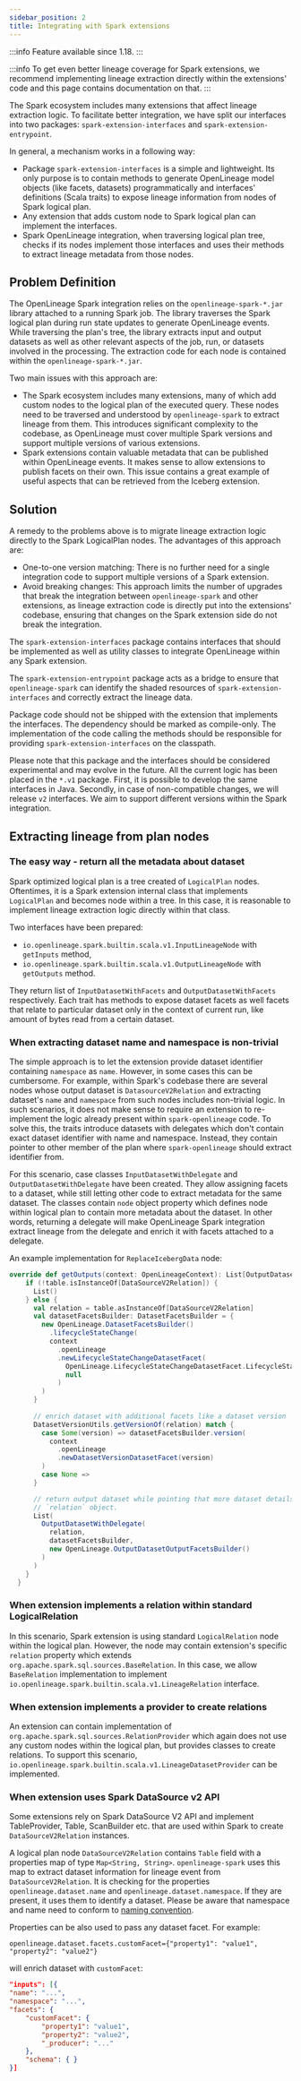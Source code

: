 ```yaml
---
sidebar_position: 2
title: Integrating with Spark extensions
---
```


:::info
Feature available since 1.18.
:::

:::info
To get even better lineage coverage for Spark extensions, we recommend implementing lineage extraction
directly within the extensions' code and this page contains documentation on that.
:::

The Spark ecosystem includes many extensions that affect lineage extraction logic. To facilitate better integration, we
have split our interfaces into two packages: `spark-extension-interfaces` and `spark-extension-entrypoint`.

In general, a mechanism works in a following way:
* Package `spark-extension-interfaces` is a simple and lightweight.
  Its only purpose is to contain methods to generate OpenLineage model objects (like facets, datasets) programmatically
  and interfaces' definitions (Scala traits) to expose lineage information from nodes of Spark logical plan.
* Any extension that adds custom node to Spark logical plan can implement the interfaces.
* Spark OpenLineage integration, when traversing logical plan tree, checks if its nodes implement
  those interfaces and uses their methods to extract lineage metadata from those nodes.

## Problem Definition

The OpenLineage Spark integration relies on the `openlineage-spark-*.jar` library attached to a running Spark job. The
library traverses the Spark logical plan during run state updates to generate OpenLineage events. While traversing the
plan's tree, the library extracts input and output datasets as well as other relevant aspects of the job, run, or
datasets involved in the processing. The extraction code for each node is contained within the `openlineage-spark-*.jar`.

Two main issues with this approach are:

* The Spark ecosystem includes many extensions, many of which add custom nodes to the logical plan of the executed
  query. These nodes need to be traversed and understood by `openlineage-spark` to extract lineage from them. This
  introduces significant complexity to the codebase, as OpenLineage must cover multiple Spark versions and support
  multiple versions of various extensions.
* Spark extensions contain valuable metadata that can be published within OpenLineage events. It makes sense to allow
  extensions to publish facets on their own. This issue contains a great example of useful aspects that can be retrieved
  from the Iceberg extension.

## Solution

A remedy to the problems above is to migrate lineage extraction logic directly to the Spark LogicalPlan nodes. The
advantages of this approach are:

* One-to-one version matching: There is no further need for a single integration code to support multiple versions of a
  Spark extension.
* Avoid breaking changes: This approach limits the number of upgrades that break the integration between
  `openlineage-spark` and other extensions, as lineage extraction code is directly put into the extensions' codebase,
  ensuring that changes on the Spark extension side do not break the integration.

The `spark-extension-interfaces` package contains interfaces that should be implemented as well as utility classes to integrate OpenLineage within any Spark extension.

The `spark-extension-entrypoint` package acts as a bridge to ensure that `openlineage-spark` can identify the shaded
resources of `spark-extension-interfaces` and correctly extract the lineage data.

Package code should not be shipped with the extension that implements the interfaces. The dependency should be marked as
compile-only. The implementation of the code calling the methods should be responsible for providing
`spark-extension-interfaces` on the classpath.

Please note that this package and the interfaces should be considered experimental and may evolve in the future. All the
current logic has been placed in the `*.v1` package. First, it is possible to develop the same interfaces in Java.
Secondly, in case of non-compatible changes, we will release `v2` interfaces. We aim to support different versions
within the Spark integration.

## Extracting lineage from plan nodes

### The easy way - return all the metadata about dataset

Spark optimized logical plan is a tree created of `LogicalPlan` nodes. Oftentimes, it is a Spark extension
internal class that implements `LogicalPlan` and becomes node within a tree. In this case, it is
reasonable to implement lineage extraction logic directly within that class.

Two interfaces have been prepared:
* `io.openlineage.spark.builtin.scala.v1.InputLineageNode` with `getInputs` method,
* `io.openlineage.spark.builtin.scala.v1.OutputLineageNode` with `getOutputs` method.

They return list of `InputDatasetWithFacets` and `OutputDatasetWithFacets` respectively. Each trait has methods
to expose dataset facets as well facets that relate to particular dataset only in the context of
current run, like amount of bytes read from a certain dataset.

### When extracting dataset name and namespace is non-trivial

The simple approach is to let the extension provide dataset identifier containing `namespace` as `name`.
However, in some cases this can be cumbersome.
For example, within Spark's codebase there are several nodes whose output dataset is
`DatasourceV2Relation` and extracting dataset's `name` and `namespace` from such nodes includes
non-trivial logic. In such scenarios, it does not make sense to require an extension to re-implement
the logic already present within `spark-openlineage` code. To solve this, the traits introduce datasets
with delegates which don't contain exact dataset identifier with name and namespace. Instead, they contain
pointer to other member of the plan where `spark-openlineage` should extract identifier from.

For this scenario, case classes `InputDatasetWithDelegate` and
`OutputDatasetWithDelegate` have been created. They allow assigning facets to a dataset, while
still letting other code to extract metadata for the same dataset. The classes contain `node` object
property which defines node within logical plan to contain more metadata about the dataset.
In other words, returning a delegate will make OpenLineage Spark integration extract lineage from
the delegate and enrich it with facets attached to a delegate.

An example implementation for `ReplaceIcebergData` node:

```scala
override def getOutputs(context: OpenLineageContext): List[OutputDatasetWithFacets] = {
    if (!table.isInstanceOf[DataSourceV2Relation]) {
      List()
    } else {
      val relation = table.asInstanceOf[DataSourceV2Relation]
      val datasetFacetsBuilder: DatasetFacetsBuilder = {
        new OpenLineage.DatasetFacetsBuilder()
          .lifecycleStateChange(
          context
            .openLineage
            .newLifecycleStateChangeDatasetFacet(
              OpenLineage.LifecycleStateChangeDatasetFacet.LifecycleStateChange.OVERWRITE,
              null
            )
        )
      }
      
      // enrich dataset with additional facets like a dataset version
      DatasetVersionUtils.getVersionOf(relation) match {
        case Some(version) => datasetFacetsBuilder.version(
          context
            .openLineage
            .newDatasetVersionDatasetFacet(version)
        )
        case None =>
      }

      // return output dataset while pointing that more dataset details shall be extracted from
      // `relation` object.
      List(
        OutputDatasetWithDelegate(
          relation,
          datasetFacetsBuilder,
          new OpenLineage.OutputDatasetOutputFacetsBuilder()
        )
      )
    }
  }
```

### When extension implements a relation within standard LogicalRelation

In this scenario, Spark extension is using standard `LogicalRelation` node within the logical plan.
However, the node may contain extension's specific `relation` property which extends
`org.apache.spark.sql.sources.BaseRelation`. In this case, we allow `BaseRelation` implementation
to implement `io.openlineage.spark.builtin.scala.v1.LineageRelation` interface.

### When extension implements a provider to create relations

An extension can contain implementation of `org.apache.spark.sql.sources.RelationProvider`
which again does not use any custom nodes within the logical plan, but provides classes to
create relations. To support this scenario, `io.openlineage.spark.builtin.scala.v1.LineageDatasetProvider`
can be implemented.

### When extension uses Spark DataSource v2 API

Some extensions rely on Spark DataSource V2 API and implement TableProvider, Table, ScanBuilder etc.
that are used within Spark to create `DataSourceV2Relation` instances.

A logical plan node `DataSourceV2Relation` contains `Table` field with a properties map of type
`Map<String, String>`. `openlineage-spark` uses this map to extract dataset information for lineage
event from `DataSourceV2Relation`. It is checking for the properties `openlineage.dataset.name` and
`openlineage.dataset.namespace`. If they are present, it uses them to identify a dataset. Please
be aware that namespace and name need to conform to [naming convention](https://github.com/OpenLineage/OpenLineage/blob/main/spec/Naming.md).

Properties can be also used to pass any dataset facet. For example:
```
openlineage.dataset.facets.customFacet={"property1": "value1", "property2": "value2"}
```
will enrich dataset with `customFacet`:
```json
"inputs": [{
"name": "...",
"namespace": "...",
"facets": {
    "customFacet": {
        "property1": "value1",
        "property2": "value2",
        "_producer": "..."
    },
    "schema": { }
}]
```